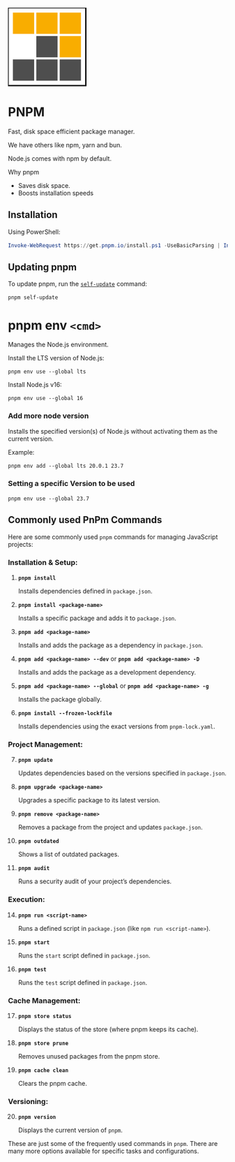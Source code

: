 ![1739027188533](image/README/1739027188533.png)

# PNPM

Fast, disk space efficient package manager.

We have others like npm, yarn and bun.

Node.js comes with npm by default.

Why pnpm

* Saves disk space.
* Boosts installation speeds

## Installation

Using PowerShell:

```powershell
Invoke-WebRequest https://get.pnpm.io/install.ps1 -UseBasicParsing | Invoke-Expression
```

## Updating pnpm

To update pnpm, run the [`self-update`](https://pnpm.io/cli/self-update) command:

```text
pnpm self-update
```

# pnpm env `<cmd>`

Manages the Node.js environment.

Install the LTS version of Node.js:

```text
pnpm env use --global lts
```

Install Node.js v16:

```text
pnpm env use --global 16
```

### Add more node version

Installs the specified version(s) of Node.js without activating them as the current version.

Example:

```text
pnpm env add --global lts 20.0.1 23.7
```

### Setting a specific Version to be used

```
pnpm env use --global 23.7
```

## Commonly used PnPm Commands

Here are some commonly used `pnpm` commands for managing JavaScript projects:

### Installation & Setup:

1. **`pnpm install`**

   Installs dependencies defined in `package.json`.
2. **`pnpm install <package-name>`**

   Installs a specific package and adds it to `package.json`.
3. **`pnpm add <package-name>`**

   Installs and adds the package as a dependency in `package.json`.
4. **`pnpm add <package-name> --dev`** or **`pnpm add <package-name> -D`**

   Installs and adds the package as a development dependency.
5. **`pnpm add <package-name> --global`** or **`pnpm add <package-name> -g`**

   Installs the package globally.
6. **`pnpm install --frozen-lockfile`**

   Installs dependencies using the exact versions from `pnpm-lock.yaml`.

### Project Management:

7. **`pnpm update`**

   Updates dependencies based on the versions specified in `package.json`.
8. **`pnpm upgrade <package-name>`**

   Upgrades a specific package to its latest version.
9. **`pnpm remove <package-name>`**

   Removes a package from the project and updates `package.json`.
10. **`pnpm outdated`**

    Shows a list of outdated packages.
11. **`pnpm audit`**

    Runs a security audit of your project’s dependencies.

### Execution:

14. **`pnpm run <script-name>`**

    Runs a defined script in `package.json` (like `npm run <script-name>`).
15. **`pnpm start`**

    Runs the `start` script defined in `package.json`.
16. **`pnpm test`**

    Runs the `test` script defined in `package.json`.

### Cache Management:

17. **`pnpm store status`**

    Displays the status of the store (where pnpm keeps its cache).
18. **`pnpm store prune`**

    Removes unused packages from the pnpm store.
19. **`pnpm cache clean`**

    Clears the pnpm cache.

### Versioning:

20. **`pnpm version`**

    Displays the current version of `pnpm`.

These are just some of the frequently used commands in `pnpm`. There are many more options available for specific tasks and configurations.
